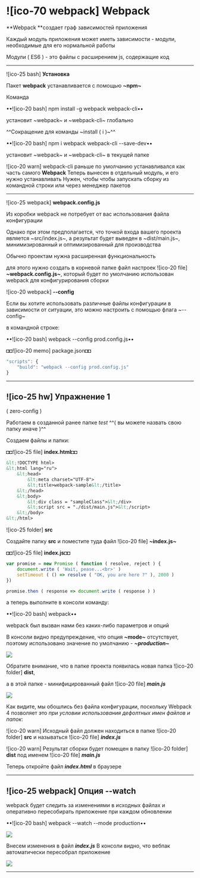 # ![ico-70 webpack] Webpack

**Webpack **создает граф зависимостей приложения

Каждый модуль приложения может иметь зависимости - модули, необходимые для его нормальной работы

Модули ( ES6 ) - это файлы с расширением js, содержащие код

____________________________________________________________________

![ico-25 bash] **Установка**

Пакет  **webpack**  устанавливается с помощью **~npm~**

Команда

••![ico-20 bash] npm install -g webpack webpack-cli••

установит  ~webpack~ и  ~webpack-cli~  глобально 

^^Сокращение для команды ~install ( i )~^^

••![ico-20 bash] npm i webpack webpack-cli --save-dev••

установит  ~webpack~ и  ~webpack-cli~  в текущей папке

![ico-20 warn] webpack-cli раньше по умолчанию устанавливался как часть самого **Webpack**
Теперь вынесен в отдельный модуль, и его нужно устанавливать
Нужен, чтобы чтобы запускать сборку из командной строки или через менеджер пакетов

_________________________________________________________________________

![ico-25 webpack] **webpack.config.js**

Из коробки webpack не потребует от вас использования файла конфигурации

Однако при этом предполагается, что точкой входа вашего проекта является ~src/index.js~,
а результат будет выведен в ~dist/main.js~, минимизированный и оптимизированный для производства

Обычно проектам нужна расширенная функциональность

для этого нужно создать в корневой папке файл настроек ![ico-20 file] **~webpack.config.js~**, который будет по умолчанию использован webpack для конфигурирования сборки

![ico-20 webpack] **--config**

Если вы хотите использовать различные файлы конфигурации в зависимости от ситуации, это можно настроить с помощью флага ~--config~

в командной строке:

••![ico-20 bash] webpack --config prod.config.js••

◘◘![ico-20 memo] package.json◘◘

~~~js
"scripts": {
    "build": "webpack --config prod.config.js"
}
~~~

_____________________________________________________________

## ![ico-25 hw] Упражнение 1

( zero-config )

Работаем в созданной ранее папке  _test_  ^^( вы можете назвать свою папку иначе )^^

Создаем файлы и папки:

◘◘![ico-25 file] **index.html**◘◘

~~~html
&lt;!DOCTYPE html>
&lt;html lang="ru">
    &lt;head>
        &lt;meta charset="UTF-8">
        &lt;title>webpack-sample&lt;/title>
    &lt;/head>
    &lt;body>
        &lt;div class = "sampleClass">&lt;/div>
        &lt;script src = "./dist/main.js">&lt;/script>
    &lt;/body>
&lt;/html>
~~~

![ico-25 folder] **src**

Cоздайте папку  **src**  и поместите туда файл ![ico-20 file] **~index.js~**

◘◘![ico-25 file] **index.js**◘◘

~~~js
var promise = new Promise ( function ( resolve, reject ) {
    document.write ( 'Wait, pease...<br>' )
    setTimeout ( () => resolve ( "OK, you are here ?" ), 2000 )
})

promise.then ( response => document.write ( response ) )
~~~

а теперь выполните в консоли команду:

••![ico-20 bash] webpack••

webpack был вызван нами без каких-либо параметров и опций

В консоли видно предупреждение, что опция  **~mode~** отсутствует,
поэтому использовано значение по умолчанию - **_~production~_**

![](createPath("illustrations","webpack-1.png"))

Обратите внимание, что в папке проекта появилась новая папка  ![ico-20 folder] **dist**,

а в этой папке - минифицированный файл  ![ico-20 file] **_main.js_**

![](https://lh6.googleusercontent.com/0pagIMHm51JuHbTPqLkRnHIEBD3WxdGhsLjsbb7h0faFhCO7cSVQc2gPhsLvisAFmqwymX0xhX2N4qYMH61DP8L7Aq-VesPwpso5WkBWpmT9WyDw9MU1QG1O7Glri7wN-sGxODtftnmxsOs)

Как видите, мы обошлись без файла конфигурации, поскольку  Webpack 4  позволяет это _при условии использования дефолтных имен файлов и папок_:

![ico-20 warn] Исходный файл должен находиться в папке ![ico-20 folder] **src** и называться ![ico-20 file] **_index.js_**

![ico-20 warn] Результат сборки будет помещен в папку ![ico-20 folder] **dist** под именем  ![ico-20 file] **_main.js_**

Теперь откройте файл  **_index.html_**  в браузере

___________________________________________________________________________


## ![ico-25 webpack] Опция --watch

webpack будет следить за изменениями в исходных файлах и оперативно пересобирать приложение при каждом обновлении

••![ico-20 bash] webpack --watch --mode production••

![](http://icecream.me/uploads/cef7b80e645edabc44cfd1d609bad0b4.png)

Внесем изменения в файл **_index.js_**
В консоли видно, что вебпак автоматически пересобрал приложение

![](http://icecream.me/uploads/4af9d3df11f420d5565f8ee17138ad81.png)

______________________________________________________________